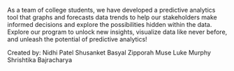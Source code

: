As a team of college students, we have developed a predictive analytics tool that graphs and forecasts data trends to help our stakeholders make informed decisions and 
explore the possibilities hidden within the data. 
Explore our program to unlock new insights, visualize data like never before, and unleash the potential of predictive analytics! 

Created by:
Nidhi Patel
Shusanket Basyal
Zipporah Muse
Luke Murphy
Shrishtika Bajracharya
